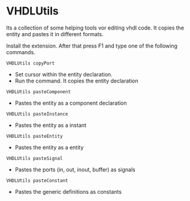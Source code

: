 # VHDLUtils
Its a collection of some helping tools vor editing vhdl code. It copies the entity and pastes it in different formats.

Install the extension. After that press F1 and type one of the following commands.

`VHDLUtils copyPort`
- Set cursor within the entity declaration.
- Run the command. It copies the entity declaration

`VHDLUtils pasteComponent`
- Pastes the entity as a component declaration

`VHDLUtils pasteInstance`
- Pastes the entity as a instant 

`VHDLUtils pasteEntity`
- Pastes the entity as a entity

`VHDLUtils pasteSignal`
- Pastes the ports (in, out, inout, buffer) as signals

`VHDLUtils pasteConstant`
- Pastes the generic definitions as constants